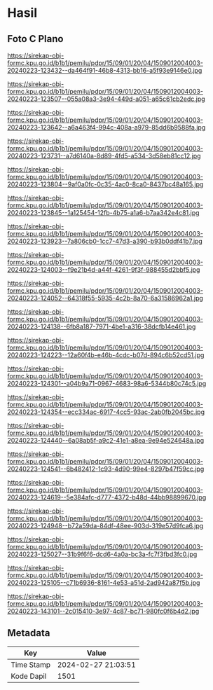 # Hasil

## Foto C Plano

https://sirekap-obj-formc.kpu.go.id/b1b1/pemilu/pdpr/15/09/01/20/04/1509012004003-20240223-123432--da464f91-46b8-4313-bb16-a5f93e9146e0.jpg

https://sirekap-obj-formc.kpu.go.id/b1b1/pemilu/pdpr/15/09/01/20/04/1509012004003-20240223-123507--055a08a3-3e94-449d-a051-a65c61cb2edc.jpg

https://sirekap-obj-formc.kpu.go.id/b1b1/pemilu/pdpr/15/09/01/20/04/1509012004003-20240223-123642--a6a463f4-994c-408a-a979-85dd6b9588fa.jpg

https://sirekap-obj-formc.kpu.go.id/b1b1/pemilu/pdpr/15/09/01/20/04/1509012004003-20240223-123731--a7d6140a-8d89-4fd5-a534-3d58eb81cc12.jpg

https://sirekap-obj-formc.kpu.go.id/b1b1/pemilu/pdpr/15/09/01/20/04/1509012004003-20240223-123804--9af0a0fc-0c35-4ac0-8ca0-8437bc48a165.jpg

https://sirekap-obj-formc.kpu.go.id/b1b1/pemilu/pdpr/15/09/01/20/04/1509012004003-20240223-123845--1a125454-12fb-4b75-a1a6-b7aa342e4c81.jpg

https://sirekap-obj-formc.kpu.go.id/b1b1/pemilu/pdpr/15/09/01/20/04/1509012004003-20240223-123923--7a806cb0-1cc7-47d3-a390-b93b0ddf41b7.jpg

https://sirekap-obj-formc.kpu.go.id/b1b1/pemilu/pdpr/15/09/01/20/04/1509012004003-20240223-124003--f9e21b4d-a44f-4261-9f3f-988455d2bbf5.jpg

https://sirekap-obj-formc.kpu.go.id/b1b1/pemilu/pdpr/15/09/01/20/04/1509012004003-20240223-124052--64318f55-5935-4c2b-8a70-6a31586962a1.jpg

https://sirekap-obj-formc.kpu.go.id/b1b1/pemilu/pdpr/15/09/01/20/04/1509012004003-20240223-124138--6fb8a187-7971-4be1-a316-38dcfb14e461.jpg

https://sirekap-obj-formc.kpu.go.id/b1b1/pemilu/pdpr/15/09/01/20/04/1509012004003-20240223-124223--12a60f4b-e46b-4cdc-b07d-894c6b52cd51.jpg

https://sirekap-obj-formc.kpu.go.id/b1b1/pemilu/pdpr/15/09/01/20/04/1509012004003-20240223-124301--a04b9a71-0967-4683-98a6-5344b80c74c5.jpg

https://sirekap-obj-formc.kpu.go.id/b1b1/pemilu/pdpr/15/09/01/20/04/1509012004003-20240223-124354--ecc334ac-6917-4cc5-93ac-2ab0fb2045bc.jpg

https://sirekap-obj-formc.kpu.go.id/b1b1/pemilu/pdpr/15/09/01/20/04/1509012004003-20240223-124440--6a08ab5f-a9c2-41e1-a8ea-9e94e524648a.jpg

https://sirekap-obj-formc.kpu.go.id/b1b1/pemilu/pdpr/15/09/01/20/04/1509012004003-20240223-124541--6b482412-1c93-4d90-99e4-8297b47f59cc.jpg

https://sirekap-obj-formc.kpu.go.id/b1b1/pemilu/pdpr/15/09/01/20/04/1509012004003-20240223-124619--5e384afc-d777-4372-b48d-44bb98899670.jpg

https://sirekap-obj-formc.kpu.go.id/b1b1/pemilu/pdpr/15/09/01/20/04/1509012004003-20240223-124948--b72a59da-84df-48ee-903d-319e57d9fca6.jpg

https://sirekap-obj-formc.kpu.go.id/b1b1/pemilu/pdpr/15/09/01/20/04/1509012004003-20240223-125027--31b9f6f6-dcd6-4a0a-bc3a-fc7f3fbd3fc0.jpg

https://sirekap-obj-formc.kpu.go.id/b1b1/pemilu/pdpr/15/09/01/20/04/1509012004003-20240223-125105--c71b6936-8161-4e53-a51d-2ad942a87f5b.jpg

https://sirekap-obj-formc.kpu.go.id/b1b1/pemilu/pdpr/15/09/01/20/04/1509012004003-20240223-143101--2c015410-3e97-4c87-bc71-980fc0f6b4d2.jpg


## Metadata

| Key        | Value               |
| ---------- | ------------------- |
| Time Stamp | 2024-02-27 21:03:51 |
| Kode Dapil | 1501                |



